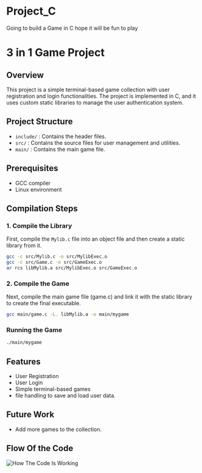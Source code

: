# Project_C

Going to build a Game in C hope it will be fun to play

# 3 in 1 Game Project

## Overview
This project is a simple terminal-based game collection with user registration and login functionalities. The project is implemented in C, and it uses custom static libraries to manage the user authentication system.

## Project Structure
- `include/` : Contains the header files.
- `src/` : Contains the source files for user management and utilities.
- `main/` : Contains the main game file.

## Prerequisites
- GCC compiler
- Linux environment

## Compilation Steps

### 1. Compile the Library
First, compile the `Mylib.c` file into an object file and then create a static library from it.
```sh
gcc -c src/Mylib.c -o src/MylibExec.o
gcc -c src/Game.c -o src/GameExec.o
ar rcs libMylib.a src/MylibExec.o src/GameExec.o
```
### 2. Compile the Game
Next, compile the main game file (game.c) and link it with the static library to create the final executable.

```sh
gcc main/game.c -L. libMylib.a -o main/mygame
```

### Running the Game

```sh
./main/mygame
```

## Features
- User Registration
- User Login
- Simple terminal-based games
- file handling to save and load user data.


## Future Work
- Add more games to the collection.

## Flow Of the Code
![How The Code Is Working](https://github.com/user-attachments/assets/fa7f74d0-2d80-4edf-9866-dd3f08c20a93)
 
